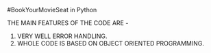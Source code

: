 #BookYourMovieSeat in Python

THE MAIN FEATURES OF THE CODE ARE -
1. VERY WELL ERROR HANDLING.
2. WHOLE CODE IS BASED ON OBJECT ORIENTED PROGRAMMING.
